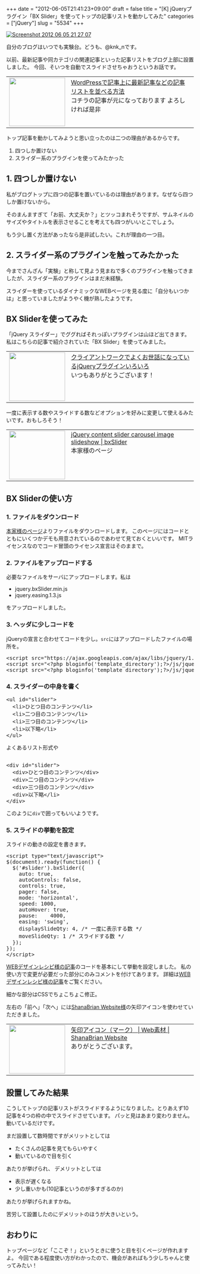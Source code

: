 +++
date = "2012-06-05T21:41:23+09:00"
draft = false
title = "[K] jQueryプラグイン「BX Slider」を使ってトップの記事リストを動かしてみた"
categories = ["jQuery"]
slug = "5534"
+++

<div class="center"><a href="http://knk-n.com/wp-content/uploads/2012/06/screenshot-2012-06-05-21.27.07.jpg"><img src="http://knk-n.com/wp-content/uploads/2012/06/screenshot-2012-06-05-21.27.07.jpg" alt="Screenshot 2012 06 05 21 27 07" title="screenshot 2012-06-05 21.27.07.jpg" border="0" width="" height="" /></a></div>

自分のブログはいつでも実験台。どうも、@knk_nです。

以前、最新記事や同カテゴリの関連記事といった記事リストをブログ上部に設置しました。
今回、そいつを自動でスライドさせちゃおうというお話です。

<table width="100%"><td valign="top" width="150"><a href="http://knk-n.com/2012/04/22/recent_post_list_wordpress/" target="_blank"><img border="0" src="http://capture.heartrails.com/150x130/shadow?http://knk-n.com/2012/04/22/recent_post_list_wordpress/" alt="" width="150" height="130" /></a></td><td valign="top"><a  href="http://knk-n.com/2012/04/22/recent_post_list_wordpress/" target="_blank">WordPressで記事上に最新記事などの記事リストを並べる方法</a><script type="text/javascript">var url = "http://knk-n.com/2012/04/22/recent_post_list_wordpress/";</script><script src="http://api.b.st-hatena.com/entry.count?url=http://knk-n.com/2012/04/22/recent_post_list_wordpress/&callback=hatebTxt"></script><br />コチラの記事が元になっております よろしければ是非
</td></table>

トップ記事を動かしてみようと思い立ったのは二つの理由があるからです。
<ol>
<li>四つしか置けない</li>
<li>スライダー系のプラグインを使ってみたかった</li>
</ol><!--more--><h2>1. 四つしか置けない</h2>
私がブログトップに四つの記事を置いているのは理由があります。なぜなら四つしか置けないから。

そのまんますぎて「お前、大丈夫か？」とツッコまれそうですが、サムネイルのサイズやタイトルを表示させることを考えても四つがいいとこでしょう。

もう少し置く方法があったなら是非試したい。これが理由の一つ目。

<h2>2. スライダー系のプラグインを触ってみたかった</h2>
今までさんざん「実験」と称して見よう見まねで多くのプラグインを触ってきましたが、スライダー系のプラグインはまだ未経験。

スライダーを使っているダイナミックなWEBページを見る度に「自分もいつかは」と思っていましたがようやく機が熟したようです。

<h2>BX Sliderを使ってみた</h2>
「jQuery スライダー」でググればそれっぽいプラグインは山ほど出てきます。
私はこちらの記事で紹介されていた「BX Slider」を使ってみました。
<table width="100%"><td valign="top" width="150"><a href="http://webdesignrecipes.com/jquery-plugins-in-cliant-works/" target="_blank"><img border="0" src="http://capture.heartrails.com/150x130/shadow?http://webdesignrecipes.com/jquery-plugins-in-cliant-works/" alt="" width="150" height="130" /></a></td><td valign="top"><a  href="http://webdesignrecipes.com/jquery-plugins-in-cliant-works/" target="_blank">クライアントワークでよくお世話になっているjQueryプラグインいろいろ</a><script type="text/javascript">var url = "http://webdesignrecipes.com/jquery-plugins-in-cliant-works/";</script><script src="http://api.b.st-hatena.com/entry.count?url=http://webdesignrecipes.com/jquery-plugins-in-cliant-works/&callback=hatebTxt"></script><br />いつもありがとうございます！
</td></table>
一度に表示する数やスライドする数などオプションを好みに変更して使えるみたいです。おもしろそう！

<table width="100%"><td valign="top" width="150"><a href="http://bxslider.com/" target="_blank"><img border="0" src="http://capture.heartrails.com/150x130/shadow?http://bxslider.com/" alt="" width="150" height="130" /></a></td><td valign="top"><a  href="http://bxslider.com/" target="_blank">jQuery content slider carousel image slideshow | bxSlider</a><script type="text/javascript">var url = "http://bxslider.com/";</script><script src="http://api.b.st-hatena.com/entry.count?url=http://bxslider.com/&callback=hatebTxt"></script><br />本家様のページ
</td></table>

<h2>BX Sliderの使い方</h2>
<h3>1. ファイルをダウンロード</h3>
<a href="http://bxslider.com/" target="_blank">本家様のページ</a>よりファイルをダウンロードします。
このページにはコードとともにいくつかデモも用意されているのであわせて見ておくといいです。
MITライセンスなのでコード冒頭のライセンス宣言はそのままで。
<h3>2. ファイルをアップロードする</h3>
必要なファイルをサーバにアップロードします。私は
<ul>
<li>jquery.bxSlider.min.js</li>
<li>jquery.easing.1.3.js</li>
</ul>
をアップロードしました。
<h3>3. ヘッダに少しコードを</h3>
jQueryの宣言と合わせてコードを少し。<code>src</code>にはアップロードしたファイルの場所を。
<pre class="brush:javascript;">&lt;script src=&quot;https://ajax.googleapis.com/ajax/libs/jquery/1.7.1/jquery.min.js&quot;&gt;&lt;/script&gt;
&lt;script src=&quot;&lt;?php bloginfo(&#039;template_directory&#039;);?&gt;/js/jquery.bxSlider.min.js&quot;&gt;&lt;/script&gt;
&lt;script src=&quot;&lt;?php bloginfo(&#039;template_directory&#039;);?&gt;/js/jquery.easing.js&quot;&gt;&lt;/script&gt;</pre>

<h3>4. スライダーの中身を書く</h3>
<pre class="brush:xml;">&lt;ul id=&quot;slider&quot;&gt;
  &lt;li&gt;ひとつ目のコンテンツ&lt;/li&gt;
  &lt;li&gt;二つ目のコンテンツ&lt;/li&gt;
  &lt;li&gt;三つ目のコンテンツ&lt;/li&gt;
  &lt;li&gt;以下略&lt;/li&gt;
&lt;/ul&gt;
</pre>
よくあるリスト形式や

<pre class="brush:xml;"> 
&lt;div id=&quot;slider&quot;&gt;
  &lt;div&gt;ひとつ目のコンテンツ&lt;/div&gt;
  &lt;div&gt;二つ目のコンテンツ&lt;/div&gt;
  &lt;div&gt;三つ目のコンテンツ&lt;/div&gt;
  &lt;div&gt;以下略&lt;/li&gt;
&lt;/div&gt;
</pre>
このように<code>div</code>で囲ってもいいようです。

<h3>5. スライドの挙動を設定</h3>
スライドの動きの設定を書きます。
<pre class="brush:javascript;">&lt;script type=&quot;text/javascript&quot;&gt;
$(document).ready(function() {
  $(&#039;#slider&#039;).bxSlider({
    auto: true,
    autoControls: false,
    controls: true,
    pager: false,
    mode: &#039;horizontal&#039;,
    speed: 1000,
    autoHover: true,
    pause:    4000,
    easing: &#039;swing&#039;,
    displaySlideQty: 4, /* 一度に表示する数 */
    moveSlideQty: 1 /* スライドする数 */
  });
});
&lt;/script&gt;</pre>
<a href="http://webdesignrecipes.com/jquery-plugins-in-cliant-works/" target="_blank">WEBデザインレシピ様の記事</a>のコードを基本にして挙動を設定しました。
私の使い方で変更が必要だった部分にのみコメントを付けてあります。
詳細は<a href="http://webdesignrecipes.com/jquery-plugins-in-cliant-works/" target="_blank">WEBデザインレシピ様の記事</a>をご覧ください。

細かな部分はCSSでちょこちょこ修正。

左右の「前へ」「次へ」には<a href="http://shanabrian.com/" target="_blank">ShanaBrian Website様</a>の矢印アイコンを使わせていただきました。

<table width="100%"><td valign="top" width="150"><a href="http://shanabrian.com/web_material/arrow.php" target="_blank"><img border="0" src="http://capture.heartrails.com/150x130/shadow?http://shanabrian.com/web_material/arrow.php" alt="" width="150" height="130" /></a></td><td valign="top"><a  href="http://shanabrian.com/web_material/arrow.php" target="_blank">矢印アイコン（マーク） | Web素材 | ShanaBrian Website</a><script type="text/javascript">var url = "http://shanabrian.com/web_material/arrow.php";</script><script src="http://api.b.st-hatena.com/entry.count?url=http://shanabrian.com/web_material/arrow.php&callback=hatebTxt"></script><br />ありがとうございます。
</td></table>

<h2>設置してみた結果</h2>
こうしてトップの記事リストがスライドするようになりました。とりあえず10記事を4つの枠の中でスライドさせています。
パッと見はあまり変わりません。動いているだけです。

まだ設置して数時間ですがメリットとしては
<ul>
<li>たくさんの記事を見てもらいやすく</li>
<li>動いているので目を引く</li>
</ul>
あたりが挙げられ、
デメリットとしては
<ul>
<li>表示が遅くなる</li>
<li>少し重いかも(10記事というのが多すぎるのか)</li>
</ul>
あたりが挙げられますかね。

苦労して設置したのにデメリットのほうが大きいという。

<h2>おわりに</h2>
トップページなど「ここぞ！」というときに使うと目を引くページが作れますよ。
今回である程度使い方がわかったので、機会があればもう少しちゃんと使ってみたい！

